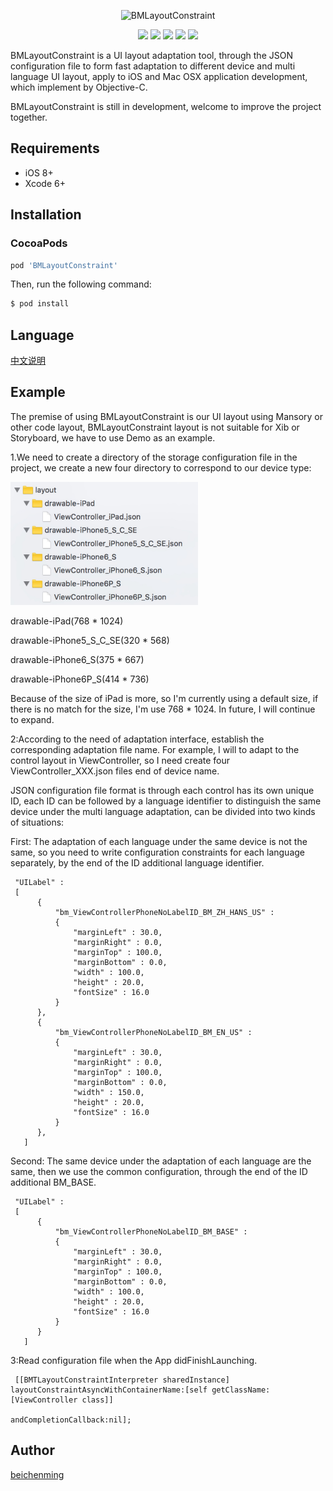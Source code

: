 <p align="center">
<img src="http://beichenming.me/img/BMLayoutConstraint_logo.jpg" alt="BMLayoutConstraint" title="BMLayoutConstraint" width="557"/>
</p>

<p align="center">
<a href="https://travis-ci.org/beichenming/BMLayoutConstraint"><img src="https://travis-ci.org/beichenming/BMLayoutConstraint.svg?branch=master"></a>
<a href="https://img.shields.io/cocoapods/v/BMLayoutConstraint.svg"><img src="https://img.shields.io/cocoapods/v/BMLayoutConstraint.svg"></a>
<a href="https://img.shields.io/cocoapods/v/BMLayoutConstraint.svg"><img src="https://img.shields.io/github/license/beichenming/BMLayoutConstraint.svg?style=flat"></a>
<a href="http://cocoadocs.org/docsets/BMLayoutConstraint"><img src="https://img.shields.io/cocoapods/p/BMLayoutConstraint.svg?style=flat"></a>
<a href="http://beichenming.me"><img src="https://img.shields.io/badge/Blog-@%E5%8C%97%E8%BE%B0%E6%98%8E-red.svg?style=flat"></a>
</p>

BMLayoutConstraint is a UI layout adaptation tool, through the JSON configuration file to form fast adaptation to different device and multi language UI layout, apply to iOS and Mac OSX application development, which implement by Objective-C.

BMLayoutConstraint is still in development, welcome to improve the project together.

## Requirements

- iOS 8+
- Xcode 6+

## Installation

### CocoaPods    

```ruby
pod 'BMLayoutConstraint'
```

Then, run the following command:

```bash
$ pod install
```


## Language
[中文说明](https://github.com/beichenming/BMLayoutConstraint/blob/master/README-CN.md)


## Example
The premise of using BMLayoutConstraint is our UI layout using Mansory or other code layout, BMLayoutConstraint layout is not suitable for Xib or Storyboard, we have to use Demo as an example.

1.We need to create a directory of the storage configuration file in the project, we create a new four directory to correspond to our device type:
<p align="left">
<img src="device_dir.jpg" alt="BMLayoutConstraint" title="BMLayoutConstraint" width="300"/>
</p>

drawable-iPad(768 * 1024)

drawable-iPhone5_S_C_SE(320 * 568)

drawable-iPhone6_S(375 * 667)

drawable-iPhone6P_S(414 * 736)

Because of the size of iPad is more, so I'm currently using a default size, if there is no match for the size, I'm use 768 * 1024. In future, I will continue to expand.

2:According to the need of adaptation interface, establish the corresponding adaptation file name. For example, I will to adapt to the control layout in ViewController, so I need create four ViewController_XXX.json files end of device name.

JSON configuration file format is through each control has its own unique ID, each ID can be followed by a language identifier to distinguish the same device under the multi language adaptation, can be divided into two kinds of situations:

First: The adaptation of each language under the same device is not the same, so you need to write configuration constraints for each language separately, by the end of the ID additional language identifier.

```
 "UILabel" :
 [
      {
          "bm_ViewControllerPhoneNoLabelID_BM_ZH_HANS_US" :
          {
              "marginLeft" : 30.0,
              "marginRight" : 0.0,
              "marginTop" : 100.0,
              "marginBottom" : 0.0,
              "width" : 100.0,
              "height" : 20.0,
              "fontSize" : 16.0
          }
      },
      {
          "bm_ViewControllerPhoneNoLabelID_BM_EN_US" :
          {
              "marginLeft" : 30.0,
              "marginRight" : 0.0,
              "marginTop" : 100.0,
              "marginBottom" : 0.0,
              "width" : 150.0,
              "height" : 20.0,
              "fontSize" : 16.0
          }
      },
   ]

```
Second: The same device under the adaptation of each language are the same, then we use the common configuration, through the end of the ID additional BM_BASE.

```
 "UILabel" :
 [
      {
          "bm_ViewControllerPhoneNoLabelID_BM_BASE" :
          {
              "marginLeft" : 30.0,
              "marginRight" : 0.0,
              "marginTop" : 100.0,
              "marginBottom" : 0.0,
              "width" : 100.0,
              "height" : 20.0,
              "fontSize" : 16.0
          }
      }
   ]

```
3:Read configuration file when the App didFinishLaunching.

```
 [[BMTLayoutConstraintInterpreter sharedInstance] layoutConstraintAsyncWithContainerName:[self getClassName:[ViewController class]]
  												                     andCompletionCallback:nil];
```

## Author

[beichenming](http://www.jianshu.com/users/5d1e6bd11aa0)

